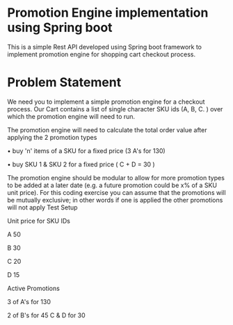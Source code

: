 # Promotion Engine implementation using Spring boot

This is a simple Rest API developed using Spring boot framework to implement promotion engine for shopping cart checkout
process.

# Problem Statement
We need you to implement a simple promotion engine for a checkout process. Our Cart contains a list of single character
SKU ids (A, B, C.	) over which the promotion engine will need to run.

The promotion engine will need to calculate the total order value after applying the 2 promotion types

•	buy 'n' items of a SKU for a fixed price (3 A's for 130)

•	buy SKU 1 & SKU 2 for a fixed price ( C + D = 30 )

The promotion engine should be modular to allow for more promotion types to be added at a later date
(e.g. a future promotion could be x% of a SKU unit price). For this coding exercise you can assume that the promotions
will be mutually exclusive; in other words if one is applied the other promotions will not apply
Test Setup

Unit price for SKU IDs

A	50

B	30

C	20

D	15

Active Promotions

3 of A's for 130

2 of B's for 45 C & D for 30

